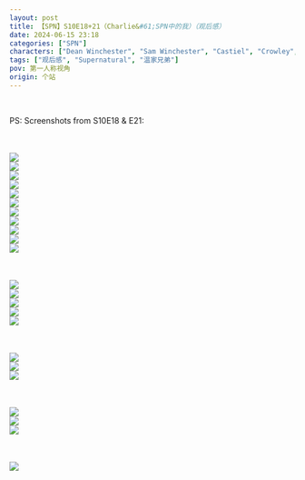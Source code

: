 ```yaml
---
layout: post
title: 【SPN】S10E18+21（Charlie&#61;SPN中的我）（观后感）
date: 2024-06-15 23:18
categories: ["SPN"]
characters: ["Dean Winchester", "Sam Winchester", "Castiel", "Crowley", "Charlie Bradbury"]
tags: ["观后感", "Supernatural", "温家兄弟"]
pov: 第一人称视角
origin: 个站
---
```


<br>

PS: Screenshots from S10E18 & E21:

<br><br>
![](/assets/images/SPN/2024-06-15-SPN-1018-1.jpg)
<br>
![](/assets/images/SPN/2024-06-15-SPN-1018-2.jpg)
<br>
![](/assets/images/SPN/2024-06-15-SPN-1018-3.jpg)
<br>
![](/assets/images/SPN/2024-06-15-SPN-1018-4.jpg)
<br>
![](/assets/images/SPN/2024-06-15-SPN-1018-5.jpg)
<br>
![](/assets/images/SPN/2024-06-15-SPN-1018-6.jpg)
<br>
![](/assets/images/SPN/2024-06-15-SPN-1018-7.jpg)
<br>
![](/assets/images/SPN/2024-06-15-SPN-1018-8.jpg)
<br>
![](/assets/images/SPN/2024-06-15-SPN-1018-9.jpg)
<br>
![](/assets/images/SPN/2024-06-15-SPN-1018-10.jpg)
<br>
![](/assets/images/SPN/2024-06-15-SPN-1018-11.jpg)
<br>

<br><br>
![](/assets/images/SPN/2024-06-15-SPN-1018-12.jpg)
<br>
![](/assets/images/SPN/2024-06-15-SPN-1018-13.jpg)
<br>
![](/assets/images/SPN/2024-06-15-SPN-1018-14.jpg)
<br>
![](/assets/images/SPN/2024-06-15-SPN-1018-15.jpg)
<br>
![](/assets/images/SPN/2024-06-15-SPN-1018-16.jpg)
<br>

<br><br>
![](/assets/images/SPN/2024-06-17-SPN-1021-1.jpg)
<br>
![](/assets/images/SPN/2024-06-17-SPN-1021-2.jpg)
<br>
![](/assets/images/SPN/2024-06-17-SPN-1021-3.jpg)
<br>

<br><br>
![](/assets/images/SPN/2024-06-17-SPN-1021-4.jpg)
<br>
![](/assets/images/SPN/2024-06-17-SPN-1021-5.jpg)
<br>
![](/assets/images/SPN/2024-06-17-SPN-1021-6.jpg)
<br>

<br><br>
![](/assets/images/SPN/2024-06-17-SPN-1021-7.jpg)
<br>

